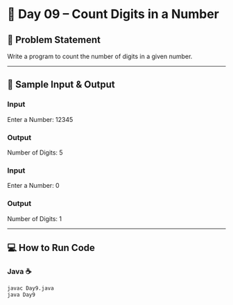 # 🔢 Day 09 – Count Digits in a Number  

## 🎯 Problem Statement  
Write a program to count the number of digits in a given number.  

---  

## 📝 Sample Input & Output  

### Input  
Enter a Number: 12345  
### Output  
Number of Digits: 5  

### Input  
Enter a Number: 0  
### Output  
Number of Digits: 1  

---  

## 💻 How to Run Code  

### Java ☕  
```bash
javac Day9.java
java Day9
